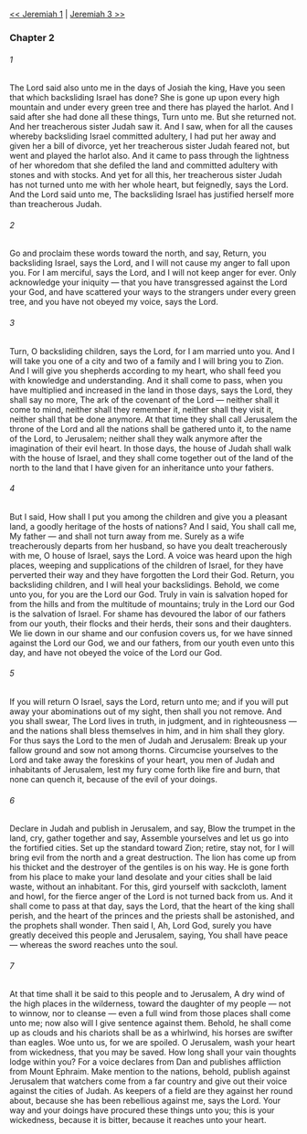 [<< Jeremiah 1](Jeremiah%201)  |  [Jeremiah 3 >>](Jeremiah%203)

### Chapter 2
###### 1
The Lord said also unto me in the days of Josiah the king, Have you seen that which backsliding Israel has done? She is gone up upon every high mountain and under every green tree and there has played the harlot. And I said after she had done all these things, Turn unto me. But she returned not. And her treacherous sister Judah saw it. And I saw, when for all the causes whereby backsliding Israel committed adultery, I had put her away and given her a bill of divorce, yet her treacherous sister Judah feared not, but went and played the harlot also. And it came to pass through the lightness of her whoredom that she defiled the land and committed adultery with stones and with stocks. And yet for all this, her treacherous sister Judah has not turned unto me with her whole heart, but feignedly, says the Lord. And the Lord said unto me, The backsliding Israel has justified herself more than treacherous Judah.

###### 2
Go and proclaim these words toward the north, and say, Return, you backsliding Israel, says the Lord, and I will not cause my anger to fall upon you. For I am merciful, says the Lord, and I will not keep anger for ever. Only acknowledge your iniquity — that you have transgressed against the Lord your God, and have scattered your ways to the strangers under every green tree, and you have not obeyed my voice, says the Lord.

###### 3
Turn, O backsliding children, says the Lord, for I am married unto you. And I will take you one of a city and two of a family and I will bring you to Zion. And I will give you shepherds according to my heart, who shall feed you with knowledge and understanding. And it shall come to pass, when you have multiplied and increased in the land in those days, says the Lord, they shall say no more, The ark of the covenant of the Lord — neither shall it come to mind, neither shall they remember it, neither shall they visit it, neither shall that be done anymore. At that time they shall call Jerusalem the throne of the Lord and all the nations shall be gathered unto it, to the name of the Lord, to Jerusalem; neither shall they walk anymore after the imagination of their evil heart. In those days, the house of Judah shall walk with the house of Israel, and they shall come together out of the land of the north to the land that I have given for an inheritance unto your fathers.

###### 4
But I said, How shall I put you among the children and give you a pleasant land, a goodly heritage of the hosts of nations? And I said, You shall call me, My father — and shall not turn away from me. Surely as a wife treacherously departs from her husband, so have you dealt treacherously with me, O house of Israel, says the Lord. A voice was heard upon the high places, weeping and supplications of the children of Israel, for they have perverted their way and they have forgotten the Lord their God. Return, you backsliding children, and I will heal your backslidings. Behold, we come unto you, for you are the Lord our God. Truly in vain is salvation hoped for from the hills and from the multitude of mountains; truly in the Lord our God is the salvation of Israel. For shame has devoured the labor of our fathers from our youth, their flocks and their herds, their sons and their daughters. We lie down in our shame and our confusion covers us, for we have sinned against the Lord our God, we and our fathers, from our youth even unto this day, and have not obeyed the voice of the Lord our God.

###### 5
If you will return O Israel, says the Lord, return unto me; and if you will put away your abominations out of my sight, then shall you not remove. And you shall swear, The Lord lives in truth, in judgment, and in righteousness — and the nations shall bless themselves in him, and in him shall they glory. For thus says the Lord to the men of Judah and Jerusalem: Break up your fallow ground and sow not among thorns. Circumcise yourselves to the Lord and take away the foreskins of your heart, you men of Judah and inhabitants of Jerusalem, lest my fury come forth like fire and burn, that none can quench it, because of the evil of your doings.

###### 6
Declare in Judah and publish in Jerusalem, and say, Blow the trumpet in the land, cry, gather together and say, Assemble yourselves and let us go into the fortified cities. Set up the standard toward Zion; retire, stay not, for I will bring evil from the north and a great destruction. The lion has come up from his thicket and the destroyer of the gentiles is on his way. He is gone forth from his place to make your land desolate and your cities shall be laid waste, without an inhabitant. For this, gird yourself with sackcloth, lament and howl, for the fierce anger of the Lord is not turned back from us. And it shall come to pass at that day, says the Lord, that the heart of the king shall perish, and the heart of the princes and the priests shall be astonished, and the prophets shall wonder. Then said I, Ah, Lord God, surely you have greatly deceived this people and Jerusalem, saying, You shall have peace — whereas the sword reaches unto the soul.

###### 7
At that time shall it be said to this people and to Jerusalem, A dry wind of the high places in the wilderness, toward the daughter of my people — not to winnow, nor to cleanse — even a full wind from those places shall come unto me; now also will I give sentence against them. Behold, he shall come up as clouds and his chariots shall be as a whirlwind, his horses are swifter than eagles. Woe unto us, for we are spoiled. O Jerusalem, wash your heart from wickedness, that you may be saved. How long shall your vain thoughts lodge within you? For a voice declares from Dan and publishes affliction from Mount Ephraim. Make mention to the nations, behold, publish against Jerusalem that watchers come from a far country and give out their voice against the cities of Judah. As keepers of a field are they against her round about, because she has been rebellious against me, says the Lord. Your way and your doings have procured these things unto you; this is your wickedness, because it is bitter, because it reaches unto your heart.